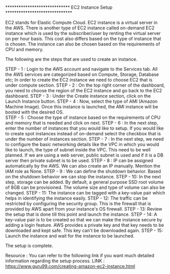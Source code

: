 ***************************** EC2 Instance Setup ******************************

EC2 stands for Elastic Compute Cloud. EC2 instance is a virtual server in the 
AWS. There is another type of EC2 instance called on-demand EC2 instance which
is used by the subscriber/user by renting the virtual server on per hour basis.
This cost also differs based on the type of instance that is chosen. The 
instance can also be chosen based on the requirements of CPU and memory.

The following are the steps that are used to create an instance.
 
STEP - 1 : Login to the AWS account and navigate to the Services tab. All the AWS
           services are categorized based on Compute, Storage, Database etc; In
           order to create the EC2 instance we need to choose EC2 that is under
           compute section.
STEP - 2 : On the top right corner of the dashboard, you need to choose the region
           of the EC2 instance and go back to the EC2 dashboard.
STEP - 3 : Under the Create instance section, click on the Launch Instance button.
STEP - 4 : Now, select the type of AMI (Amazon Machine Image). Once this instance 
           is launched, the AMI instance will be booted with the desired OS.            
STEP - 5 : Choose the type of instance based on the requirements of CPU and memory
           that is needed and click on next.
STEP - 6 : In the next step, enter the number of instances that you would like to 
           setup. If you would like to create spot instances instead of on-demand
           select the checkbox that is under the number of instances section.
STEP - 7 : In the next step, we need to configure the basic networking details like
           the VPC in which you would like to launch, the type of subnet inside the 
           VPC. This need to be well planned. If we are using a web server, public 
           subnet is used and if it is a DB server then private subnet is to be used.
STEP - 8 : IP can be assigned automatically by the AWS. We can also create an IP 
           manually. Mention the IAM role as None.
STEP - 9 : We can define the shutdown behavior. Based on the shutdown behavior we 
           can stop the instance.
STEP - 10: In the next step, storage can be added. By default, a general purpose 
           SSD root volume of 8GB can be provisioned. The volume size and type of
           volume can also be changed.
STEP - 11: The instance can be tagged with a key-value pair which helps in 
           identifying the instance easily.
STEP - 12: The traffic can be restricted by configuring the security group. This is
           the firewall that is provided by AWS apart from your instance's OS firewall.
STEP - 13: Review the setup that is done till this point and launch the instance.
STEP - 14: A key-value pair is to be created so that we can make the instance secure 
           by adding a login feature. AWS provides a private key and that key needs to
           be downloaded and kept safe. This key can't be downloaded again.
STEP - 15: Launch the instance and wait for the instance to be launched.

The setup is complete.

Resource : 
You can refer to the following link if you want much detailed information regarding the
setup process.
LINK : https://www.guru99.com/creating-amazon-ec2-instance.html